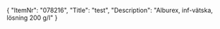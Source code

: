 {
  "ItemNr": "078216",
  "Title": "test",
  "Description": "Alburex, inf-vätska, lösning 200 g/l"
}